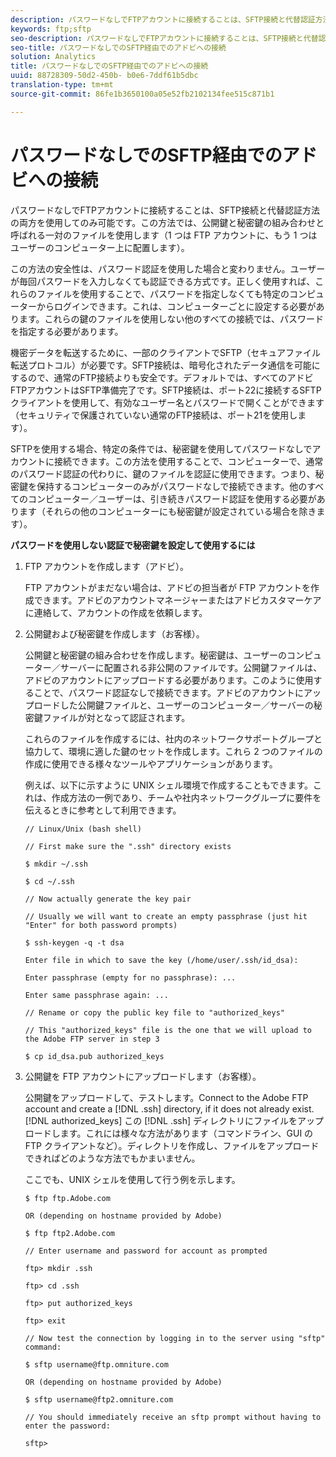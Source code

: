 ```yaml
---
description: パスワードなしでFTPアカウントに接続することは、SFTP接続と代替認証方法の両方を使用してのみ可能です。この方法では、公開鍵と秘密鍵の組み合わせと呼ばれる一対のファイルを使用します（1 つは FTP アカウントに、もう 1 つはユーザーのコンピューター上に配置します）。
keywords: ftp;sftp
seo-description: パスワードなしでFTPアカウントに接続することは、SFTP接続と代替認証方法の両方を使用してのみ可能です。この方法では、公開鍵と秘密鍵の組み合わせと呼ばれる一対のファイルを使用します（1 つは FTP アカウントに、もう 1 つはユーザーのコンピューター上に配置します）。
seo-title: パスワードなしでのSFTP経由でのアドビへの接続
solution: Analytics
title: パスワードなしでのSFTP経由でのアドビへの接続
uuid: 88728309-50d2-450b- b0e6-7ddf61b5dbc
translation-type: tm+mt
source-git-commit: 86fe1b3650100a05e52fb2102134fee515c871b1

---
```



# パスワードなしでのSFTP経由でのアドビへの接続

パスワードなしでFTPアカウントに接続することは、SFTP接続と代替認証方法の両方を使用してのみ可能です。この方法では、公開鍵と秘密鍵の組み合わせと呼ばれる一対のファイルを使用します（1 つは FTP アカウントに、もう 1 つはユーザーのコンピューター上に配置します）。

この方法の安全性は、パスワード認証を使用した場合と変わりません。ユーザーが毎回パスワードを入力しなくても認証できる方式です。正しく使用すれば、これらのファイルを使用することで、パスワードを指定しなくても特定のコンピューターからログインできます。これは、コンピューターごとに設定する必要があります。これらの鍵のファイルを使用しない他のすべての接続では、パスワードを指定する必要があります。

機密データを転送するために、一部のクライアントでSFTP（セキュアファイル転送プロトコル）が必要です。SFTP接続は、暗号化されたデータ通信を可能にするので、通常のFTP接続よりも安全です。デフォルトでは、すべてのアドビFTPアカウントはSFTP準備完了です。SFTP接続は、ポート22に接続するSFTPクライアントを使用して、有効なユーザー名とパスワードで開くことができます（セキュリティで保護されていない通常のFTP接続は、ポート21を使用します）。

SFTPを使用する場合、特定の条件では、秘密鍵を使用してパスワードなしでアカウントに接続できます。この方法を使用することで、コンピューターで、通常のパスワード認証の代わりに、鍵のファイルを認証に使用できます。つまり、秘密鍵を保持するコンピューターのみがパスワードなしで接続できます。他のすべてのコンピューター／ユーザーは、引き続きパスワード認証を使用する必要があります（それらの他のコンピューターにも秘密鍵が設定されている場合を除きます）。

**パスワードを使用しない認証で秘密鍵を設定して使用するには**

1. FTP アカウントを作成します（アドビ）。

   FTP アカウントがまだない場合は、アドビの担当者が FTP アカウントを作成できます。アドビのアカウントマネージャーまたはアドビカスタマーケアに連絡して、アカウントの作成を依頼します。
1. 公開鍵および秘密鍵を作成します（お客様）。

   公開鍵と秘密鍵の組み合わせを作成します。秘密鍵は、ユーザーのコンピューター／サーバーに配置される非公開のファイルです。公開鍵ファイルは、アドビのアカウントにアップロードする必要があります。このように使用することで、パスワード認証なしで接続できます。アドビのアカウントにアップロードした公開鍵ファイルと、ユーザーのコンピューター／サーバーの秘密鍵ファイルが対となって認証されます。

   これらのファイルを作成するには、社内のネットワークサポートグループと協力して、環境に適した鍵のセットを作成します。これら 2 つのファイルの作成に使用できる様々なツールやアプリケーションがあります。

   例えば、以下に示すように UNIX シェル環境で作成することもできます。これは、作成方法の一例であり、チームや社内ネットワークグループに要件を伝えるときに参考として利用できます。

   ```
   // Linux/Unix (bash shell)
   
   // First make sure the ".ssh" directory exists
   
   $ mkdir ~/.ssh
   
   $ cd ~/.ssh
   
   // Now actually generate the key pair
   
   // Usually we will want to create an empty passphrase (just hit "Enter" for both password prompts)
   
   $ ssh-keygen -q -t dsa
   
   Enter file in which to save the key (/home/user/.ssh/id_dsa):
   
   Enter passphrase (empty for no passphrase): ...
   
   Enter same passphrase again: ...
   
   // Rename or copy the public key file to "authorized_keys"
   
   // This "authorized_keys" file is the one that we will upload to the Adobe FTP server in step 3
   
   $ cp id_dsa.pub authorized_keys 
   ```

1. 公開鍵を FTP アカウントにアップロードします（お客様）。

   公開鍵をアップロードして、テストします。Connect to the Adobe FTP account and create a [!DNL .ssh] directory, if it does not already exist. [!DNL authorized_keys] この [!DNL .ssh] ディレクトリにファイルをアップロードします。これには様々な方法があります（コマンドライン、GUI の FTP クライアントなど）。ディレクトリを作成し、ファイルをアップロードできればどのような方法でもかまいません。

   ここでも、UNIX シェルを使用して行う例を示します。

   ```
   $ ftp ftp.Adobe.com
   
   OR (depending on hostname provided by Adobe)
   
   $ ftp ftp2.Adobe.com
   
   // Enter username and password for account as prompted
   
   ftp> mkdir .ssh
   
   ftp> cd .ssh
   
   ftp> put authorized_keys
   
   ftp> exit
   
   // Now test the connection by logging in to the server using "sftp" command:
   
   $ sftp username@ftp.omniture.com
   
   OR (depending on hostname provided by Adobe)
   
   $ sftp username@ftp2.omniture.com
   
   // You should immediately receive an sftp prompt without having to enter the password:
   
   sftp>
   ```

